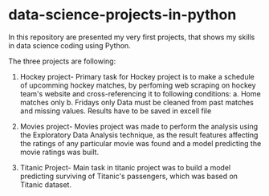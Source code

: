 # data-science-projects-in-python
In this repository are presented my very first projects, that shows my skills in data science coding using Python. 

The three projects are following:

1. Hockey project- Primary task for Hockey project is to make a schedule of upcomming hockey matches, by perfoming web scraping on hockey team's website and cross-referencing it to following conditions:
a. Home matches only
b. Fridays only
Data must be cleaned from past matches and missing values. Results have to be saved in excell file

3. Movies project- Movies project was made to perform the analysis using the Exploratory Data Analysis technique, as the result features affecting the ratings of any particular movie was found and a model predicting the movie ratings was built.

4. Titanic Project- Main task in titanic project was to build a model predicting surviving of Titanic's passengers, which was based on Titanic dataset. 






